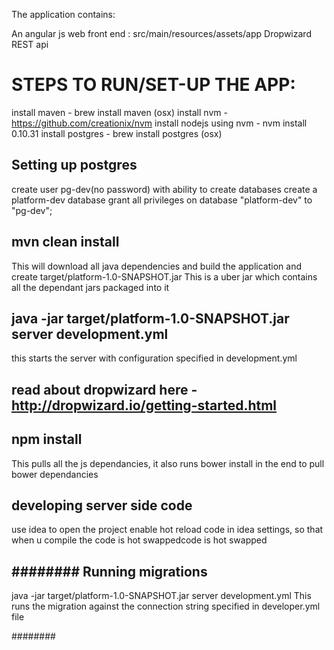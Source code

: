 The application contains:

An angular js web front end : src/main/resources/assets/app
Dropwizard REST api

STEPS TO RUN/SET-UP THE APP:
============================

install maven - brew install maven (osx)
install nvm - https://github.com/creationix/nvm
install nodejs using nvm - nvm install 0.10.31
install postgres - brew install postgres (osx) 

Setting up postgres
-------------------
create user pg-dev(no password) with ability to create databases
create a platform-dev database
grant all privileges on database "platform-dev" to "pg-dev";


mvn clean install 
-----------------
This will download all java dependencies and build the application
and create target/platform-1.0-SNAPSHOT.jar
This is a uber jar which contains all the dependant jars packaged into it

java -jar target/platform-1.0-SNAPSHOT.jar server development.yml
-----------------------------------------------------------------
this starts the server with configuration specified in development.yml

read about dropwizard here - http://dropwizard.io/getting-started.html
----------------------------

npm install
-------------------------------------------
This pulls all the js dependancies, it also runs bower install in the end to pull bower dependancies

developing server side code
---------------------------
use idea to open the project
enable hot reload code in idea settings, so that when u compile the code is hot swappedcode is hot swapped

########
Running migrations
------------------

java -jar target/platform-1.0-SNAPSHOT.jar server development.yml
This runs the migration against the connection string specified in developer.yml file

########